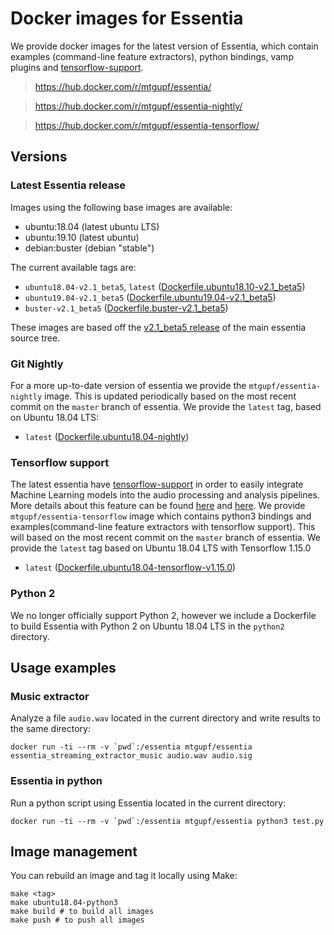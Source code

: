 # Docker images for Essentia

We provide docker images for the latest version of Essentia, which contain examples (command-line feature extractors), python bindings, vamp plugins and [tensorflow-support](https://mtg.github.io/essentia-labs//news/2019/10/19/tensorflow-models-in-essentia/).

> https://hub.docker.com/r/mtgupf/essentia/

> https://hub.docker.com/r/mtgupf/essentia-nightly/

> https://hub.docker.com/r/mtgupf/essentia-tensorflow/

## Versions

### Latest Essentia release

Images using the following base images are available:

 * ubuntu:18.04 (latest ubuntu LTS)
 * ubuntu:19.10 (latest ubuntu)
 * debian:buster (debian "stable")

The current available tags are:

  * `ubuntu18.04-v2.1_beta5`, `latest` ([Dockerfile.ubuntu18.10-v2.1_beta5](https://github.com/MTG/essentia-docker/blob/master/Dockerfile.ubuntu18.04-v2.1_beta5))
  * `ubuntu19.04-v2.1_beta5` ([Dockerfile.ubuntu19.04-v2.1_beta5](https://github.com/MTG/essentia-docker/blob/master/Dockerfile.ubuntu19.04-v2.1_beta5))
  * `buster-v2.1_beta5` ([Dockerfile.buster-v2.1_beta5](https://github.com/MTG/essentia-docker/blob/master/Dockerfile.buster-v2.1_beta5))

These images are based off the [v2.1_beta5 release]((https://github.com/MTG/essentia/tree/v2.1_beta5)) of the main essentia source tree.


### Git Nightly
For a more up-to-date version of essentia we provide the `mtgupf/essentia-nightly` image. This is updated periodically
based on the most recent commit on the `master` branch of essentia.
We provide the `latest` tag, based on Ubuntu 18.04 LTS:

  *  `latest` ([Dockerfile.ubuntu18.04-nightly](https://github.com/MTG/essentia-docker/blob/master/nightly/Dockerfile.ubuntu18.04-nightly))


### Tensorflow support

The latest essentia have [tensorflow-support](https://mtg.github.io/essentia-labs//news/2019/10/19/tensorflow-models-in-essentia/) in order to easily integrate Machine Learning models into the audio processing and analysis pipelines. More details about this feature can be found [here](https://mtg.github.io/essentia-labs//news/2019/10/19/tensorflow-models-in-essentia/) and [here](https://mtg.github.io/essentia-labs//news/2020/01/16/tensorflow-models-released/).
We provide `mtgupf/essentia-tensorflow` image which contains python3 bindings and examples(command-line feature extractors with tensorflow support). This will based on the most recent commit on the `master` branch of essentia. We provide the `latest` tag based on Ubuntu 18.04 LTS with Tensorflow 1.15.0 

  *  `latest` ([Dockerfile.ubuntu18.04-tensorflow-v1.15.0](https://github.com/MTG/essentia-docker/blob/master/tensorflow/Dockerfile.ubuntu18.04-tensorflow-v1.15.0))


### Python 2
We no longer officially support Python 2, however we include a Dockerfile to build Essentia with Python 2 on Ubuntu 18.04 LTS in the `python2` directory. 


## Usage examples

### Music extractor
Analyze a file `audio.wav` located in the current directory and write results to the same directory:

    docker run -ti --rm -v `pwd`:/essentia mtgupf/essentia essentia_streaming_extractor_music audio.wav audio.sig


### Essentia in python
Run a python script using Essentia located in the current directory:

    docker run -ti --rm -v `pwd`:/essentia mtgupf/essentia python3 test.py

## Image management

You can rebuild an image and tag it locally using Make:

    make <tag>
    make ubuntu18.04-python3
    make build # to build all images
    make push # to push all images
